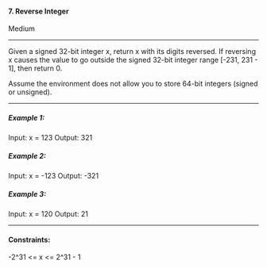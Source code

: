 #### 7. Reverse Integer
Medium

---
Given a signed 32-bit integer x, return x with its digits reversed.
If reversing x causes the value to go outside the signed 32-bit integer range [-231, 231 - 1], then return 0.

Assume the environment does not allow you to store 64-bit integers (signed or unsigned).

 ---

##### Example 1:
Input: x = 123
Output: 321

##### Example 2:
Input: x = -123
Output: -321

##### Example 3:
Input: x = 120
Output: 21

---

#### Constraints:

-2^31 <= x <= 2^31 - 1
